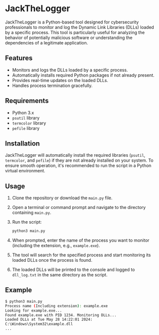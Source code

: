 # JackTheLogger

JackTheLogger is a Python-based tool designed for cybersecurity professionals to monitor and log the Dynamic Link Libraries (DLLs) loaded by a specific process. This tool is particularly useful for analyzing the behavior of potentially malicious software or understanding the dependencies of a legitimate application.

## Features

- Monitors and logs the DLLs loaded by a specific process.
- Automatically installs required Python packages if not already present.
- Provides real-time updates on the loaded DLLs.
- Handles process termination gracefully.

## Requirements

- Python 3.x
- `psutil` library
- `termcolor` library
- `pefile` library

## Installation

JackTheLogger will automatically install the required libraries (`psutil`, `termcolor`, and `pefile`) if they are not already installed on your system. To ensure smooth operation, it's recommended to run the script in a Python virtual environment.

## Usage

1. Clone the repository or download the `main.py` file.
2. Open a terminal or command prompt and navigate to the directory containing `main.py`.
3. Run the script:

    ```bash
    python3 main.py
    ```

4. When prompted, enter the name of the process you want to monitor (including the extension, e.g., `example.exe`).
5. The tool will search for the specified process and start monitoring its loaded DLLs once the process is found.
6. The loaded DLLs will be printed to the console and logged to `dll_log.txt` in the same directory as the script.

## Example

```bash
$ python3 main.py
Process name (Including extension): example.exe
Looking for example.exe...
Found example.exe with PID 1234. Monitoring DLLs...
Loaded DLLs at Tue May 28 14:22:01 2024:
C:\Windows\System32\example.dll
...
